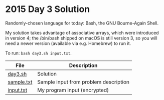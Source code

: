 # 2015 Day 3 Solution
Randomly-chosen language for today: Bash, the GNU Bourne-Again Shell.

My solution takes advantage of associative arrays, which were introduced in
version 4; the /bin/bash shipped on macOS is still version 3, so you will need
a newer version (available via e.g. Homebrew) to run it.

To run: `bash day3.sh input.txt`.

|File|Description
|---|--------|
|[day3.sh](day3.sh) | Solution |
|[sample.txt](sample.txt) | Sample input from problem description |
|[input.txt](input.txt) | My program input (encrypted) |

